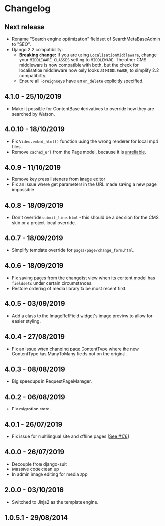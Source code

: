 # Changelog

## Next release
* Rename "Search engine optimization" fieldset of SearchMetaBaseAdmin to "SEO".
* Django 2.2 compatibility:
  * **Breaking change:** If you are using `LocalisationMiddleware`, change your `MIDDLEWARE_CLASSES` setting to `MIDDLEWARE`. The other CMS middleware is now compatible with both, but the check for localisation middleware now only looks at `MIDDLEWARE`, to simplify 2.2 compatibility.
  * Ensure all `ForeignKey`s have an `on_delete` explicitly specified.

## 4.1.0 - 25/10/2019
* Make it possible for ContentBase derivatives to override how they are searched by Watson.

## 4.0.10 - 18/10/2019
* Fix `Video.embed_html()` function using the wrong renderer for local mp4 files.
* Remove `cached_url` from the Page model, because it is [unreliable](https://github.com/onespacemedia/cms/pull/181).

## 4.0.9 - 11/10/2019

* Remove key press listeners from image editor
* Fix an issue where get parameters in the URL made saving a new page impossible

## 4.0.8 - 18/09/2019

* Don't override `submit_line.html` - this should be a decision for the CMS skin or a project-local override.

## 4.0.7 - 18/09/2019

* Simplify template override for `pages/page/change_form.html`.

## 4.0.6 - 18/09/2019

* Fix saving pages from the changelist view when its content model has `fieldsets` under certain circumstances.
* Restore ordering of media library to be most recent first.

## 4.0.5 - 03/09/2019

* Add a class to the ImageRefField widget's image preview to allow for easier styling.

## 4.0.4 - 27/08/2019

* Fix an issue when changing page ContentType where the new ContentType has ManyToMany fields not on the original.

## 4.0.3 - 08/08/2019

* Big speedups in RequestPageManager.

## 4.0.2 - 06/08/2019

* Fix migration state.

## 4.0.1 - 26/07/2019

* Fix issue for multilingual site and offline pages [[See #176](https://github.com/onespacemedia/cms/pull/176/files)]

## 4.0.0 - 26/07/2019

* Decouple from django-suit
* Massive code clean up
* In admin image editing for media app

## 2.0.0 - 03/10/2016

* Switched to Jinja2 as the template engine.

1.0.5.1 - 29/08/2014
--------------------

